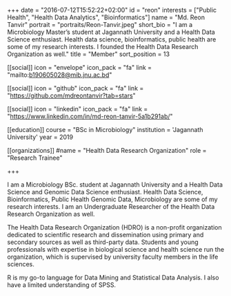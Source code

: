 +++
date = "2016-07-12T15:52:22+02:00"
id = "reon"
interests = ["Public Health", "Health Data Analytics",  "Bioinformatics"]
name = "Md. Reon Tanvir"
portrait = "portraits/Reon-Tanvir.jpeg"
short_bio = "I am a Microbiology Master’s student at Jagannath University and a Health Data Science enthusiast. Health data science, bioinformatics, public health are some of my research interests. I founded the Health Data Research Organization as well."
title = "Member"
sort_position = 13

[[social]]
    icon = "envelope"
    icon_pack = "fa"
    link = "mailto:b190605028@mib.jnu.ac.bd"

[[social]]
    icon = "github"
    icon_pack = "fa"
    link = "https://github.com/mdreontanvir?tab=stars"

[[social]]
    icon = "linkedin"
    icon_pack = "fa"
    link = "https://www.linkedin.com/in/md-reon-tanvir-5a1b291ab/"

[[education]]
    course = "BSc in Microbiology"
    institution = 'Jagannath University'
    year = 2019


[[organizations]]
    #name = "Health Data Research Organization"
    role = "Research Trainee"

+++

I am a Microbiology BSc. student at Jagannath
University and a Health Data Science and Genomic Data Science enthusiast. Health Data Science, Bioinformatics, Public Health Genomic
Data, Microbiology are some of my research interests. I am an Undergraduate Researcher of  the Health Data Research Organization as well.

The Health Data Research Organization (HDRO) is a non-profit organization dedicated to scientific research and dissemination using primary and secondary sources as well as third-party data. Students and young professionals with expertise in biological science and health science run the organization, which is supervised by university faculty members in the life sciences.

R is my go-to language for Data Mining and Statistical Data Analysis. I also have a limited understanding of SPSS.